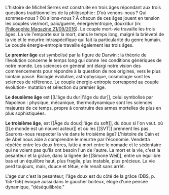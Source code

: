 L’histoire de Michel Serres est construite en trois âges répondant aux trois questions traditionnelles de la philosophie : D’où venons-nous ? Qui sommes-nous ? Où allons-nous ? À chacun de ces âges jouent en tension les couples vie/mort, paix/guerre, énergie/entropie, doux/dur (in: [Philosophie Magazine 21/09/2016](https://www.philomag.com/livres/darwin-bonaparte-et-le-samaritain-une-philosophie-de-lhistoire#:~:text=allons%2Dnous%20%3F%20%C2%BB-,L'histoire%20de%20Michel%20Serres%20est%20construite%20en%20trois%20%C3%A2ges,%2Fentropie%2C%20doux%2Fdur)). Le couple mort-vie travaille les trois âges. La vie l'emporte sur la mort, dans le temps long, malgré la brièveté de la vie et le meurtre intraspécifique qui fait la particularité du genre humain. Le couple énergie-entropie travaille également les trois âges. 

**Le premier âge** est symbolisé par la figure de Darwin :  la théorie de l’évolution concerne le temps long qui donne  les conditions génériques  de notre monde. Les sciences en général ont élargi notre vision des commencements pour répondre à la question de nos origines, vers le plus lointain passé. Biologie évolutive, astrophysique, cosmologie sont les sciences de référence.  Le couple énergie-entropie correspond au couple évolution- mutation et sélection du premier âge.

**Le deuxième âge** est [[L'âge du dur|l'âge du dur]], celui symbolisé par Napoléon : physique, mécanique, thermodynamique sont les sciences majeures de ce temps, propre à construire des armes mortelles de plus en plus sophistiquées. 

**Le troisième âge**, est [[Âge du doux|l'âge du soft]], du doux si l'on veut. où [[Le monde est un nouvel acteur]]  et où les [[SVT]] prennent les pas.  Saurons-nous respecter la vie dans le troisième âge? L'histoire de Cain et de Abel nous aide à comprendre le meurtre par l'économie. Vendetta répétée entre les deux frères, lutte à mort entre le nomade et le sédentaire qui ne voient pas qu'ils ont besoin l'un de l'autre.  La mort et la vie, c'est la pesanteur et la grâce, dans la lignée de [[Simone Weil]], entre un équilibre bas et un équilibre haut, plus fragile, plus instable, plus précieux. La vie perd toujours, mais, douce et têtue, elle renaît sans arrêt. 

L'age dur c'est la pesanteur, l'âge doux est du côté de la grâce (DBS, p. 155-156) évoqué aussi dans le gaucher boiteux, éloge d'une pensée dynamique, "déséquilibrée."